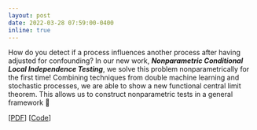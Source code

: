 ```yaml
---
layout: post
date: 2022-03-28 07:59:00-0400
inline: true
---
```


How do you detect if a process influences another process after having adjusted for confounding? In our new work, __*Nonparametric Conditional Local Independence Testing*__, we solve this problem nonparametrically for the first time! Combining techniques from double machine learning and stochastic processes, we are able to show a new functional central limit theorem. This allows us to construct nonparametric tests in a general framework :muscle:

[[PDF](https://arxiv.org/pdf/2203.13559.pdf)]
[[Code](https://github.com/AlexanderChristgau/nonparametric-cli-test)]